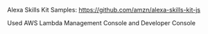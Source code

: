 Alexa Skills Kit Samples: https://github.com/amzn/alexa-skills-kit-js

Used AWS Lambda Management Console and Developer Console
